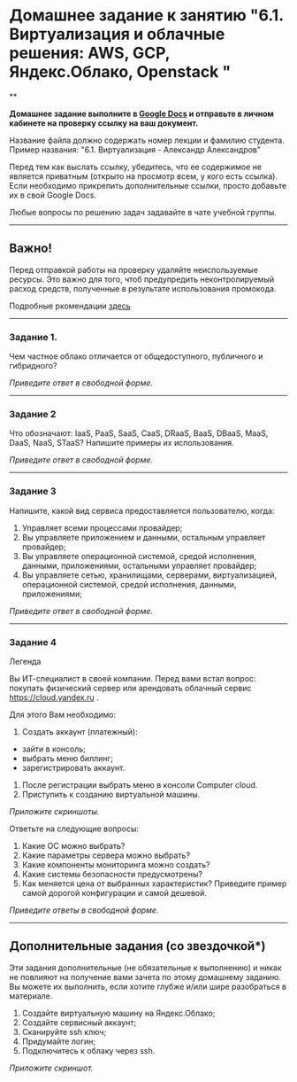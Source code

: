 # Домашнее задание к занятию "6.1. Виртуализация и облачные решения: AWS, GCP, Яндекс.Облако, Openstack "

**

**Домашнее задание выполните в [Google Docs](https://docs.google.com/) и отправьте в личном кабинете на проверку ссылку на ваш документ.** 

Название файла должно содержать номер лекции и фамилию студента. Пример названия: "6.1. Виртуализация - Александр Александров"

Перед тем как выслать ссылку, убедитесь, что ее содержимое не является приватным (открыто на просмотр всем, у кого есть ссылка). Если необходимо прикрепить дополнительные ссылки, просто добавьте их в свой Google Docs.

Любые вопросы по решению задач задавайте в чате учебной группы.

---


## Важно!

Перед отправкой работы на проверку удаляйте неиспользуемые ресурсы.
Это важно для того, чтоб предупредить неконтролируемый расход средств, полученные в результате использования промокода.

Подробные ркомендации [здесь](https://github.com/netology-code/sdvps-homeworks/tree/main/recommend)

---

### Задание 1. 
 
Чем частное облако отличается от общедоступного, публичного и гибридного?
 
*Приведите ответ в свободной форме.*

---

### Задание 2 
 
Что обозначают: IaaS, PaaS, SaaS, CaaS, DRaaS, BaaS, DBaaS, MaaS, DaaS, NaaS, STaaS? 
Напишите примеры их использования.
 
*Приведите ответ в свободной форме.*

---

### Задание 3 
 
Напишите, какой вид сервиса предоставляется пользователю, когда:
 
1. Управляет всеми процессами провайдер;
1. Вы управляете приложением и данными, остальным управляет провайдер; 
1. Вы управляете операционной системой, средой исполнения, данными, приложениями, остальными управляет провайдер;
1. Вы управляете сетью, хранилищами, серверами, виртуализацией, операционной системой, средой исполнения, данными, приложениями;
 
*Приведите ответ в свободной форме.*

---
 
 ### Задание 4 
 
Легенда
 
Вы ИТ-специалист в своей компании. Перед вами встал вопрос: покупать физический сервер или арендовать облачный сервис https://cloud.yandex.ru .
 
Для этого Вам необходимо:
1. Создать аккаунт (платежный):
  - зайти в консоль;
  - выбрать меню биллинг; 
  - зарегистрировать аккаунт.
1. После регистрации выбрать меню в консоли Computer cloud. 
1. Приступить к созданию виртуальной машины. 
 
 *Приложите скриншоты.*
 
Ответьте на следующие вопросы:
 
1. Какие ОС можно выбрать?
1. Какие параметры сервера можно выбрать?
1. Какие компоненты мониторинга можно создать?
1. Какие системы безопасности предусмотрены?
1. Как меняется цена от выбранных характеристик? Приведите пример самой дорогой конфигурации и самой дешевой. 
 
*Приведите ответы в свободной форме.*

---

## Дополнительные задания (со звездочкой*)

Эти задания дополнительные (не обязательные к выполнению) и никак не повлияют на получение вами зачета по этому домашнему заданию. 
Вы можете их выполнить, если хотите глубже и/или шире разобраться в материале.
 
1. Создайте виртуальную машину на Яндекс.Облако;
1. Создайте сервисный аккаунт;
1. Сканируйте ssh ключ;
1. Придумайте логин;
1. Подключитесь к облаку через ssh. 
 
*Приложите скриншот.*  
